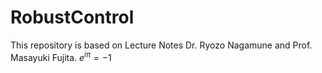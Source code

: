 # RobustControl
This repository is based on Lecture Notes Dr. Ryozo Nagamune and Prof. Masayuki Fujita. 
$e^{i \pi} = -1$
